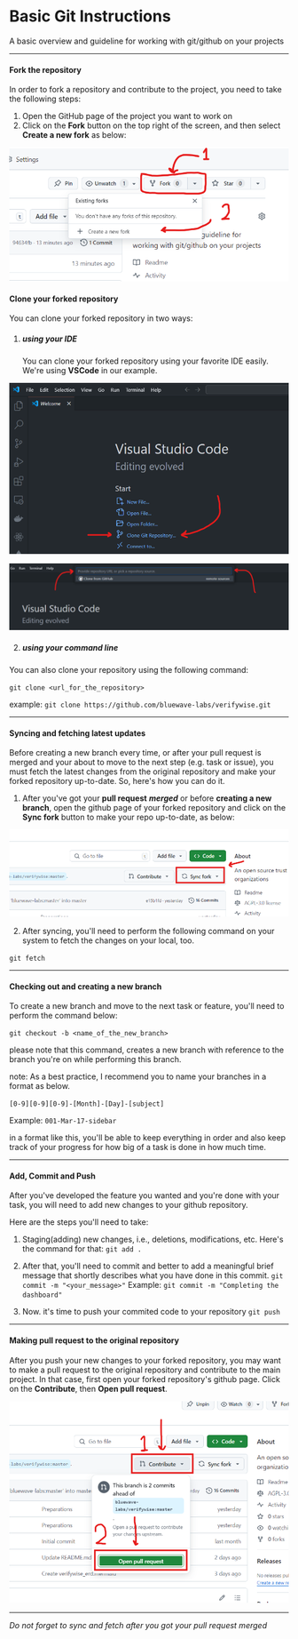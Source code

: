 # Basic Git Instructions

A basic overview and guideline for working with git/github on your projects

---

#### Fork the repository

In order to fork a repository and contribute to the project, you need to take the following steps:

1. Open the GitHub page of the project you want to work on
2. Click on the **Fork** button on the top right of the screen, and then select **Create a new fork** as below:

![Fork button](./pics/1-fork.png)

#### Clone your forked repository

You can clone your forked repository in two ways:

1. ##### using your IDE
   You can clone your forked repository using your favorite IDE easily. We're using **VSCode** in our example.

![Clone git repository](./pics/2-0-clone.png)

![Fetch from the repo link](./pics/2-1-clone.png)

2. ##### using your command line

You can also clone your repository using the following command:

`git clone <url_for_the_repository>`

example: `git clone https://github.com/bluewave-labs/verifywise.git`

---

#### Syncing and fetching latest updates

Before creating a new branch every time, or after your pull request is merged and your about to move to the next step (e.g. task or issue), you must fetch the latest changes from the original repository and make your forked repository up-to-date. So, here's how you can do it.

1. After you've got your **pull request** **_merged_** or before **creating a new branch**, open the github page of your forked repository and click on the **Sync fork** button to make your repo up-to-date, as below:

![Sync fork](./pics/3-0-sync.png)

2. After syncing, you'll need to perform the following command on your system to fetch the changes on your local, too.

`git fetch`

---

#### Checking out and creating a new branch

To create a new branch and move to the next task or feature, you'll need to perform the command below:

`git checkout -b <name_of_the_new_branch>`

please note that this command, creates a new branch with reference to the branch you're on while performing this branch.

note: As a best practice, I recommend you to name your branches in a format as below.

`[0-9][0-9][0-9]-[Month]-[Day]-[subject]`

Example: `001-Mar-17-sidebar`

in a format like this, you'll be able to keep everything in order and also keep track of your progress for how big of a task is done in how much time.

---

#### Add, Commit and Push

After you've developed the feature you wanted and you're done with your task, you will need to add new changes to your github repository.

Here are the steps you'll need to take:

1. Staging(adding) new changes, i.e., deletions, modifications, etc.
   Here's the command for that:
   `git add .`

2. After that, you'll need to commit and better to add a meaningful brief message that shortly describes what you have done in this commit.
   `git commit -m "<your_message>"`
   Example: `git commit -m "Completing the dashboard"`

3. Now. it's time to push your commited code to your repository
   `git push`

---

#### Making pull request to the original repository

After you push your new changes to your forked repository, you may want to make a pull request to the original repository and contribute to the main project. In that case, first open your forked repository's github page. Click on the **Contribute**, then **Open pull request**.

![Sync fork](./pics/4-0-pr.png)

---

_Do not forget to sync and fetch after you got your pull request merged_
